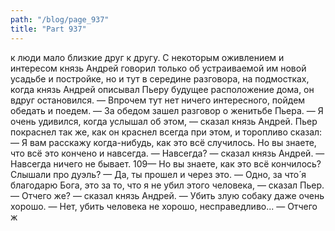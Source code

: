 ```yaml
---
path: "/blog/page_937"
title: "Part 937"
---
```


к люди мало близкие друг к другу. С некоторым оживлением и интересом князь Андрей говорил только об устраиваемой им новой усадьбе и постройке, но и тут в середине разговора, на подмостках, когда князь Андрей описывал Пьеру будущее расположение дома, он вдруг остановился. — Впрочем тут нет ничего интересного, пойдем обедать и поедем. — За обедом зашел разговор о женитьбе Пьера.
— Я очень удивился, когда услышал об этом, — сказал князь Андрей.
Пьер покраснел так же, как он краснел всегда при этом, и торопливо сказал:
— Я вам расскажу когда-нибудь, как это всё случилось. Но вы знаете, что всё это кончено и навсегда.
— Навсегда? — сказал князь Андрей. — Навсегда ничего не бывает.
109— Но вы знаете, как это всё кончилось? Слышали про дуэль?
— Да, ты прошел и через это.
— Одно, за что́ я благодарю Бога, это за то, что я не убил этого человека, — сказал Пьер.
— Отчего же? — сказал князь Андрей. — Убить злую собаку даже очень хорошо.
— Нет, убить человека не хорошо, несправедливо...
— Отчего ж
